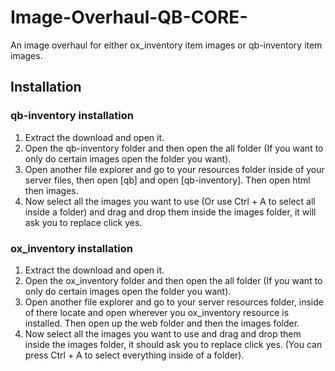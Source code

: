 # Image-Overhaul-QB-CORE-
An image overhaul for either ox_inventory item images or qb-inventory item images.

## Installation
### qb-inventory installation
1. Extract the download and open it.
2. Open the qb-inventory folder and then open the all folder (If you want to only do certain images open the folder you want).
3. Open another file explorer and go to your resources folder inside of your server files, then open [qb] and open [qb-inventory]. Then open html then images.
4. Now select all the images you want to use (Or use Ctrl + A to select all inside a folder) and drag and drop them inside the images folder, it will ask you to replace click yes.

### ox_inventory installation
1. Extract the download and open it.
2. Open the ox_inventory folder and then open the all folder (If you want to only do certain images open the folder you want).
3. Open another file explorer and go to your server resources folder, inside of there locate and open wherever you ox_inventory resource is installed. Then open up the web folder and then the images folder.
4. Now select all the images you want to use and drag and drop them inside the images folder, it should ask you to replace click yes. (You can press Ctrl + A to select everything inside of a folder).

